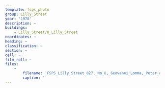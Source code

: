 ```yaml
---
template: fsps_photo
group: Lilly_Street
year: '1978'
description: ~
buildings:
    - Lilly_Street/8_Lilly_Street
coordinates: ~
heading: ~
classification: ~
section: ~
cell: ~
film_roll: ~
files:
    -
        filename: 'FSPS_Lilly_Street_027,_No_8,_Geovanni_Lomma,_Peter_and_Elizabeth_West,_17-1-P,_1978.png'
        caption: ''
---
```


